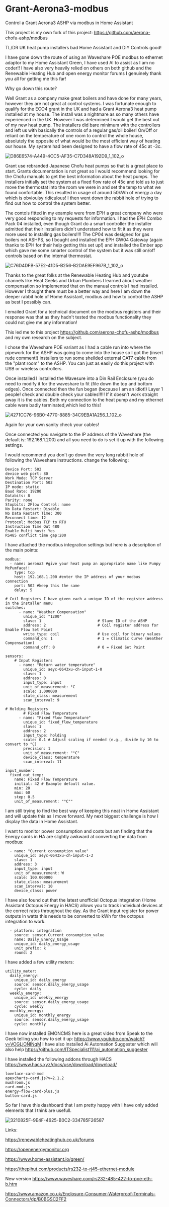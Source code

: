 # Grant-Aerona3-modbus
Control a Grant Aerona3 ASHP via modbus in Home Assistant

This project is my own fork of this project: https://github.com/aerona-chofu-ashp/modbus

TL/DR UK heat pump installers bad Home Assistant and DIY Controls good!

I have gone down the route of using an Waveshare POE modbus to ethernet adaptor to my Home Assistant Green, I have used AI to assist as I am no coder!!
I have also very heavily relied on others on both github and the Renewable Heating Hub and open energy monitor forums
I genuinely thank you all for getting me this far!

Why go down this route?

Well Grant as a company make great boilers and have done for many years, however they are not great at control systems. I was fortunate enough to qualify for the ECO4 grant in the UK and had a Grant Aerona3 heat pump installed at my house. The install was a nightmare as so many others have experienced in the UK.
However I was determined I would get the best out of my new heat pump. The installers did bare minimum with the controllers and left us with basically the controls of a regular gas/oil boiler! On/Off or reliant on the temperature of one room to control the whole house, absolutely the opposite of what would be the most efficient way of heating our house. My system had been designed to have a flow rate of 45c at -3c. 

![D86E6574-A449-4CC5-AF35-C7D348A192D9_1_102_o](https://github.com/user-attachments/assets/2c0f1ad5-14b7-4d18-9d2e-220d29509342)

Grant use rebranded Japanese Chofu heat pumps so that is a great place to start. Grants documentation is not great so I would recommend looking for the Chofu manuals to get the best information about the heat pumps.  The installers initially set the system at a fixed flow rate of 45c and told us to just move the thermostat into the room we were in and set the temp to what we found confortable. This resulted in usage of around 50kWh of energy a day which is obvioulsy ridiculous! I then went down the rabbit hole of trying to find out how to control the system better. 

The contols fitted in my example were from EPH a great company who were very good responding to my requests for information. I had the EPH Combo Pack 04 installed, even though Grant do a smart controller the installer admitted that their installers didn't understand how to fit it as they were more used to installing gas boilers!!!! The CP04 was designed for gas boilers not ASHPS, so I bought and installed the EPH GW04 Gateway (again thanks to EPH for their help getting this set up!) and installed the Ember app which gave me some smarter control of the system but it was still on/off controls based on the internal thermostat. 

![C76D4DFB-57E2-41D5-B256-B2DAE9EF967B_1_102_o](https://github.com/user-attachments/assets/f11877be-f894-447c-899e-549ab4b01eda)


Thanks to the great folks at the Renewable Heating Hub and youtube channels like Heat Geeks and Urban Plumbers I learned about weather compensation so implemented that on the manual controls I had installed. However I thought there must be a better way and here I am down the deeper rabbit hole of Home Assistant, modbus and how to control the ASHP as best I possibly can.

I emailed Grant for a technical document on the modbus registers and their response was that as they hadn't tested the modbus functionality they could not give me any information!

This led me to this project https://github.com/aerona-chofu-ashp/modbus and my own research on the subject. 

I chose the Waveshare POE variant as I had a cable run into where the pipework for the ASHP was going to come into the house so I got the (insert rude comment!) installers to run some sheilded external CAT7 cable from the "plant room" to the ASHP. You can just as easily do this project with USB or wireless controllers. 

Once installed I installed the Wavesure into a Din Rail Enclosure (you do need to modify it for the waveshare to fit (file down the top and bottom edges). Once connected then the fun began (because I am an idiot!) Layer 1 people! check and double check your cables!!!!! If it doesn't work straight away it is the cables. Both my connection to the heat pump and my ethernet cable were badly terminated,which led to this!

![4271CC76-96B0-4770-8885-34C9EBA1A256_1_102_o](https://github.com/user-attachments/assets/a50f47af-0c95-491c-a554-a90b82fcd40d)

Again for your own sanity check your cables!

Once connected you navigate to the IP address of the Waveshare (the default is: 192.168.1.200) and all you need to do is set it up with the following settings. 

I would recommend you don't go down the very long rabbit hole of following the Waveshare instructions.
change the following:
```
Device Port: 502
device web port: 80
Work Mode: TCP Server
Destination Port: 502
IP mode: static
Baud Rate: 19200
Databits: 8
Parity: none
Stopbits: 2Flow Control: none
No Data Restart: Disable
No Data Restart Time: 300
Reconnect time: 12
Protocol: Modbus TCP to RTU
Instruction Time Out 480
Enable Multi host: Yes
RS485 conflict time gap:200
```
I have attached the modbus integration settings but here is a description of the main points:
```
modbus:
  - name: aerona3 #give your heat pump an appropriate name like Pumpy McPumface!!
    type: tcp
    host: 192.168.1.200 #enter the IP address of your modbus connection
    port: 502 #keep this the same
    delay: 5

# Coil Registers I have given each a unique ID of the register address in the installer menu
switches:
      - name: "Weather Compensation"
        unique_id: "1200"
        slave: 1                         # Slave ID of the ASHP
        address: 2                       # Coil register address for Enable Flow Set Point
        write_type: coil                 # Use coil for binary values
        command_on: 1                    # 1 = Climatic Curve (Weather Compensation)
        command_off: 0                   # 0 = Fixed Set Point

sensors:
    # Input Registers
      - name: "Return water temperature"
        unique_id: aeyc-0643xu-ch-input-1-0
        slave: 1
        address: 0
        input_type: input
        unit_of_measurement: °C
        scale: 1.000000
        state_class: measurement
        scan_interval: 9
        
# Holding Registers
        # Fixed Flow Temperature
      - name: "Fixed Flow Temperature"
        unique_id: fixed_flow_temperature     
        slave: 1
        address: 2
        input_type: holding
        scale: 0.1 # Adjust scaling if needed (e.g., divide by 10 to convert to °C)
        precision: 1
        unit_of_measurement: "°C"
        device_class: temperature
        scan_interval: 11

input_number:
  fixed_out_temp:
    name: Fixed Flow Temperature
    initial: 42 # Example default value.
    min: 20
    max: 60
    step: 0.5
    unit_of_measurement: "°C""
```
I am still trying to find the best way of keeping this neat in Home Assistant and will update this as I move forward. My next biggest challenge is how I display the data in Home Assistant. 

I want to monitor power consumption and costs but am finding that the Energy cards in HA are slightly awkward at converting the data from modbus:

      - name: "Current consumption value"
        unique_id: aeyc-0643xu-ch-input-1-3
        slave: 1
        address: 3
        input_type: input
        unit_of_measurement: W
        scale: 100.000000
        state_class: measurement
        scan_interval: 10
        device_class: power

 I have also found out that the latest unofficial Octopus integration (Home Assistant Octopus Energy in HACS) allows you to track individual devices at the correct rates throughout the day. As the Grant input register for power outputs in watts this needs to be converted to kWh for the octopus integration to work.

      - platform: integration
        source: sensor.Current_consumption_value
        name: Daily_Energy_Usage
        unique_id: daily_energy_usage
        unit_prefix: k
        round: 2
 
I have added a few utility meters:

```
utility_meter:
  daily_energy:
    unique_id: daily_energy
    source: sensor.daily_energy_usage
    cycle: daily
  weekly_energy:
    unique_id: weekly_energy
    source: sensor.daily_energy_usage
    cycle: weekly
  monthly_energy:
    unique_id: monthly_energy
    source: sensor.daily_energy_usage
    cycle: monthly
``` 
I have now installed EMONCMS here is a great video from Speak to the Geek telling you how to set it up: 
https://www.youtube.com/watch?v=VOGLjONINqM
I have also installed Ai Automation Suggester which will also help
https://github.com/ITSpecialist111/ai_automation_suggester

I have installed the following addons through HACS https://www.hacs.xyz/docs/use/download/download/ 

```
lovelace-card-mod
apexcharts-card.js?v=2.1.2
mushroom.js
card-mod.js
energy-flow-card-plus.js
button-card.js
```
So far I have this dashboard that I am pretty happy with I have only added elements that I think are usefull.

![3210825F-9E4F-4625-B0C2-334785F26587](https://github.com/user-attachments/assets/549abc6c-1c3a-42b5-8bec-9a3f06f3db60)


Links:


https://renewableheatinghub.co.uk/forums

https://openenergymonitor.org

https://www.home-assistant.io/green/

https://thepihut.com/products/rs232-to-rj45-ethernet-module

New version
https://www.waveshare.com/rs232-485-422-to-poe-eth-b.htm

https://www.amazon.co.uk/Enclosure-Consumer-Waterproof-Terminals-Connectors/dp/B0BGSC2FF2
